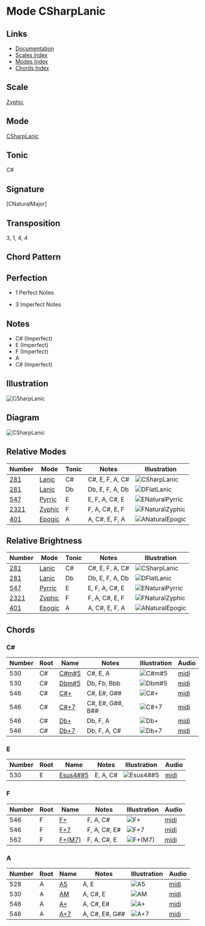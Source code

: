 # Mode CSharpLanic

## Links

- [Documentation](README.md)
- [Scales Index](Scales.md)
- [Modes Index](Modes.md)
- [Chords Index](Chords.md)

## Scale

[Zyphic](ScaleZyphic.md)

## Mode

[CSharpLanic](ModeCSharpLanic.md)

## Tonic

C#

## Signature

[CNaturalMajor]

## Transposition

3, 1, 4, 4

## Chord Pattern



## Perfection

 - 1 Perfect Notes

 - 3 Imperfect Notes

## Notes

- C# (Imperfect)
- E (Imperfect)
- F (Imperfect)
- A
- C# (Imperfect)

## Illustration

![CSharpLanic](ModeCSharpLanic.png)

## Diagram

![CSharpLanic](CircleOfFifthModeCSharpLanic.png)

## Relative Modes

| Number | Mode | Tonic | Notes | Illustration |
|--------|------|-------|-------|--------------|
| [281](https://ianring.com/musictheory/scales/281) | [Lanic](ModeLanic.md) | C# | C#, E, F, A, C# | ![CSharpLanic](ModeCSharpLanic.png) |
| [281](https://ianring.com/musictheory/scales/281) | [Lanic](ModeLanic.md) | Db | Db, E, F, A, Db | ![DFlatLanic](ModeDFlatLanic.png) |
| [547](https://ianring.com/musictheory/scales/547) | [Pyrric](ModePyrric.md) | E | E, F, A, C#, E | ![ENaturalPyrric](ModeENaturalPyrric.png) |
| [2321](https://ianring.com/musictheory/scales/2321) | [Zyphic](ModeZyphic.md) | F | F, A, C#, E, F | ![FNaturalZyphic](ModeFNaturalZyphic.png) |
| [401](https://ianring.com/musictheory/scales/401) | [Epogic](ModeEpogic.md) | A | A, C#, E, F, A | ![ANaturalEpogic](ModeANaturalEpogic.png) |
## Relative Brightness

| Number | Mode | Tonic | Notes | Illustration |
|--------|------|-------|-------|--------------|
| [281](https://ianring.com/musictheory/scales/281) | [Lanic](ModeLanic.md) | C# | C#, E, F, A, C# | ![CSharpLanic](CircleOfFifthModeCSharpLanic.png) |
| [281](https://ianring.com/musictheory/scales/281) | [Lanic](ModeLanic.md) | Db | Db, E, F, A, Db | ![DFlatLanic](CircleOfFifthModeDFlatLanic.png) |
| [547](https://ianring.com/musictheory/scales/547) | [Pyrric](ModePyrric.md) | E | E, F, A, C#, E | ![ENaturalPyrric](CircleOfFifthModeENaturalPyrric.png) |
| [2321](https://ianring.com/musictheory/scales/2321) | [Zyphic](ModeZyphic.md) | F | F, A, C#, E, F | ![FNaturalZyphic](CircleOfFifthModeFNaturalZyphic.png) |
| [401](https://ianring.com/musictheory/scales/401) | [Epogic](ModeEpogic.md) | A | A, C#, E, F, A | ![ANaturalEpogic](CircleOfFifthModeANaturalEpogic.png) |

## Chords

### C#

| Number | Root | Name | Notes | Illustration | Audio |
|--------|------|------|-------|--------------|-------|
| 530 | C# | [C#m#5](ChordCSharpMinorSharpFifth.md) | C#, E, A | ![C#m#5](ChordCSharpMinorSharpFifthRootPosition.png) | [midi](ChordCSharpMinorSharpFifthRootPosition.mid) |
| 530 | C# | [Dbm#5](ChordDFlatMinorSharpFifth.md) | Db, Fb, Bbb | ![Dbm#5](ChordDFlatMinorSharpFifthRootPosition.png) | [midi](ChordDFlatMinorSharpFifthRootPosition.mid) |
| 546 | C# | [C#+](ChordCSharpAugmented.md) | C#, E#, G## | ![C#+](ChordCSharpAugmentedRootPosition.png) | [midi](ChordCSharpAugmentedRootPosition.mid) |
| 546 | C# | [C#+7](ChordCSharpAugmentedAugmentedSeventh.md) | C#, E#, G##, B## | ![C#+7](ChordCSharpAugmentedAugmentedSeventhRootPosition.png) | [midi](ChordCSharpAugmentedAugmentedSeventhRootPosition.mid) |
| 546 | C# | [Db+](ChordDFlatAugmented.md) | Db, F, A | ![Db+](ChordDFlatAugmentedRootPosition.png) | [midi](ChordDFlatAugmentedRootPosition.mid) |
| 546 | C# | [Db+7](ChordDFlatAugmentedAugmentedSeventh.md) | Db, F, A, C# | ![Db+7](ChordDFlatAugmentedAugmentedSeventhRootPosition.png) | [midi](ChordDFlatAugmentedAugmentedSeventhRootPosition.mid) |

### E

| Number | Root | Name | Notes | Illustration | Audio |
|--------|------|------|-------|--------------|-------|
| 530 | E | [Esus4##5](ChordENaturalSuspendedFourthDoubleSharpFifth.md) | E, A, C# | ![Esus4##5](ChordENaturalSuspendedFourthDoubleSharpFifthRootPosition.png) | [midi](ChordENaturalSuspendedFourthDoubleSharpFifthRootPosition.mid) |

### F

| Number | Root | Name | Notes | Illustration | Audio |
|--------|------|------|-------|--------------|-------|
| 546 | F | [F+](ChordFNaturalAugmented.md) | F, A, C# | ![F+](ChordFNaturalAugmentedRootPosition.png) | [midi](ChordFNaturalAugmentedRootPosition.mid) |
| 546 | F | [F+7](ChordFNaturalAugmentedAugmentedSeventh.md) | F, A, C#, E# | ![F+7](ChordFNaturalAugmentedAugmentedSeventhRootPosition.png) | [midi](ChordFNaturalAugmentedAugmentedSeventhRootPosition.mid) |
| 562 | F | [F+(M7)](ChordFNaturalAugmentedMajorSeventh.md) | F, A, C#, E | ![F+(M7)](ChordFNaturalAugmentedMajorSeventhRootPosition.png) | [midi](ChordFNaturalAugmentedMajorSeventhRootPosition.mid) |

### A

| Number | Root | Name | Notes | Illustration | Audio |
|--------|------|------|-------|--------------|-------|
| 528 | A | [A5](ChordANaturalPowerChord.md) | A, E | ![A5](ChordANaturalPowerChordRootPosition.png) | [midi](ChordANaturalPowerChordRootPosition.mid) |
| 530 | A | [AM](ChordANaturalMajor.md) | A, C#, E | ![AM](ChordANaturalMajorRootPosition.png) | [midi](ChordANaturalMajorRootPosition.mid) |
| 546 | A | [A+](ChordANaturalAugmented.md) | A, C#, E# | ![A+](ChordANaturalAugmentedRootPosition.png) | [midi](ChordANaturalAugmentedRootPosition.mid) |
| 546 | A | [A+7](ChordANaturalAugmentedAugmentedSeventh.md) | A, C#, E#, G## | ![A+7](ChordANaturalAugmentedAugmentedSeventhRootPosition.png) | [midi](ChordANaturalAugmentedAugmentedSeventhRootPosition.mid) |

